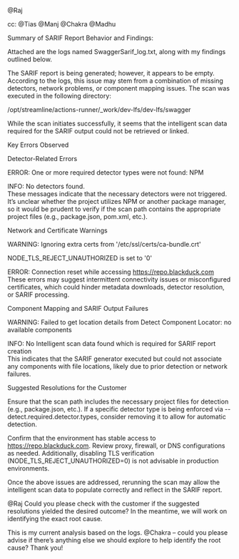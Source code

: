 @Raj

cc: @Tias @Manj @Chakra @Madhu

Summary of SARIF Report Behavior and Findings:

Attached are the logs named SwaggerSarif_log.txt, along with my findings outlined below.

The SARIF report is being generated; however, it appears to be empty. According to the logs, this issue may stem from a combination of missing detectors, network problems, or component mapping issues. The scan was executed in the following directory:

/opt/streamline/actions-runner/_work/dev-lfs/dev-lfs/swagger

While the scan initiates successfully, it seems that the intelligent scan data required for the SARIF output could not be retrieved or linked.

Key Errors Observed

Detector-Related Errors

ERROR: One or more required detector types were not found: NPM

INFO: No detectors found.  
These messages indicate that the necessary detectors were not triggered. It’s unclear whether the project utilizes NPM or another package manager, so it would be prudent to verify if the scan path contains the appropriate project files (e.g., package.json, pom.xml, etc.).

Network and Certificate Warnings

WARNING: Ignoring extra certs from '/etc/ssl/certs/ca-bundle.crt'

NODE_TLS_REJECT_UNAUTHORIZED is set to '0'

ERROR: Connection reset while accessing https://repo.blackduck.com  
These errors may suggest intermittent connectivity issues or misconfigured certificates, which could hinder metadata downloads, detector resolution, or SARIF processing.

Component Mapping and SARIF Output Failures

WARNING: Failed to get location details from Detect Component Locator: no available components

INFO: No Intelligent scan data found which is required for SARIF report creation  
This indicates that the SARIF generator executed but could not associate any components with file locations, likely due to prior detection or network failures.

Suggested Resolutions for the Customer

Ensure that the scan path includes the necessary project files for detection (e.g., package.json, etc.). If a specific detector type is being enforced via --detect.required.detector.types, consider removing it to allow for automatic detection.

Confirm that the environment has stable access to https://repo.blackduck.com. Review proxy, firewall, or DNS configurations as needed. Additionally, disabling TLS verification (NODE_TLS_REJECT_UNAUTHORIZED=0) is not advisable in production environments.

Once the above issues are addressed, rerunning the scan may allow the intelligent scan data to populate correctly and reflect in the SARIF report.

@Raj Could you please check with the customer if the suggested resolutions yielded the desired outcome? In the meantime, we will work on identifying the exact root cause.

This is my current analysis based on the logs. @Chakra – could you please advise if there’s anything else we should explore to help identify the root cause? Thank you!
